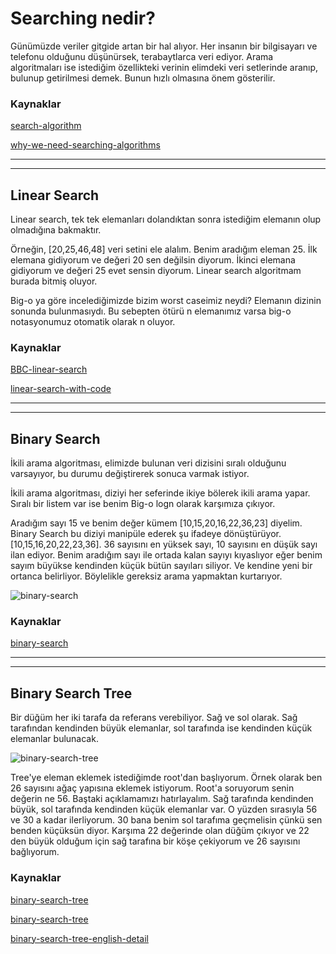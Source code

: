 # Searching nedir?

Günümüzde veriler gitgide artan bir hal alıyor. Her insanın bir bilgisayarı ve telefonu olduğunu düşünürsek, terabaytlarca veri ediyor. Arama algoritmaları ise istediğim özellikteki verinin elimdeki veri setlerinde aranıp, bulunup getirilmesi demek. Bunun hızlı olmasına önem gösterilir.

### Kaynaklar

[search-algorithm](https://en.wikipedia.org/wiki/Search_algorithm)

[why-we-need-searching-algorithms](https://www.bbc.co.uk/bitesize/guides/zgr2mp3/revision/1)

---
---

## Linear Search
Linear search, tek tek elemanları dolandıktan sonra istediğim elemanın olup olmadığına bakmaktır.

Örneğin, [20,25,46,48] veri setini ele alalım. Benim aradığım eleman 25. İlk elemana gidiyorum ve değeri 20 sen değilsin diyorum. İkinci elemana gidiyorum ve değeri 25 evet sensin diyorum. Linear search algoritmam burada bitmiş oluyor.

Big-o ya göre incelediğimizde bizim worst caseimiz neydi? Elemanın dizinin sonunda bulunmasıydı. Bu sebepten ötürü n elemanımız varsa big-o notasyonumuz otomatik olarak n oluyor.

### Kaynaklar

[BBC-linear-search](https://www.bbc.co.uk/bitesize/guides/z7kkw6f/revision/7)

[linear-search-with-code](https://www.programiz.com/dsa/linear-search)

---
---

## Binary Search
İkili arama algoritması, elimizde bulunan veri dizisini sıralı olduğunu varsayıyor, bu durumu değiştirerek sonuca varmak istiyor.

İkili arama algoritması, diziyi her seferinde ikiye bölerek ikili arama yapar. Sıralı bir listem var ise benim Big-o logn olarak karşımıza çıkıyor.

Aradığım sayı 15 ve benim değer kümem [10,15,20,16,22,36,23] diyelim. Binary Search bu diziyi manipüle ederek şu ifadeye dönüştürüyor. [10,15,16,20,22,23,36]. 36 sayısını en yüksek sayı, 10 sayısını en düşük sayı ilan ediyor. Benim aradığım sayı ile ortada kalan sayıyı kıyaslıyor eğer benim sayım büyükse kendinden küçük bütün sayıları siliyor. Ve kendine yeni bir ortanca belirliyor. Böylelikle gereksiz arama yapmaktan kurtarıyor.

![binary-search](https://github.com/devrimmehmet/Kodla-Kariyerine-Basla/blob/master/Kodla,%20Kariyerine%20Basla-Hazirlik%20C%23%20Patikasi/C%23-.Net%20Core/4.Hafta/G%C3%B6rseller/binary-search.png?raw=true)

### Kaynaklar

[binary-search](https://www.khanacademy.org/computing/computer-science/algorithms/binary-search/a/binary-search)

---
---

## Binary Search Tree
Bir düğüm her iki tarafa da referans verebiliyor. Sağ ve sol olarak. Sağ tarafından kendinden büyük elemanlar, sol tarafında ise kendinden küçük elemanlar bulunacak.

![binary-search-tree](https://github.com/devrimmehmet/Kodla-Kariyerine-Basla/blob/master/Kodla,%20Kariyerine%20Basla-Hazirlik%20C%23%20Patikasi/C%23-.Net%20Core/4.Hafta/G%C3%B6rseller/binary-search-tree.png?raw=true)

Tree'ye eleman eklemek istediğimde root'dan başlıyorum. Örnek olarak ben 26 sayısını ağaç yapısına eklemek istiyorum. Root'a soruyorum senin değerin ne 56. Baştaki açıklamamızı hatırlayalım. Sağ tarafında kendinden büyük, sol tarafında kendinden küçük elemanlar var. O yüzden sırasıyla 56 ve 30 a kadar ilerliyorum. 30 bana benim sol tarafıma geçmelisin çünkü sen benden küçüksün diyor. Karşıma 22 değerinde olan düğüm çıkıyor ve 22 den büyük olduğum için sağ tarafına bir köşe çekiyorum ve 26 sayısını bağlıyorum.

### Kaynaklar

[binary-search-tree](https://tsafaelmali.medium.com/binary-search-tree-nedir-2e6fb0621d9)

[binary-search-tree](https://www.buraksenyurt.com/post/Binary-Search-Tree-yi-Anlamak)

[binary-search-tree-english-detail](https://www.geeksforgeeks.org/binary-search-tree-data-structure/)